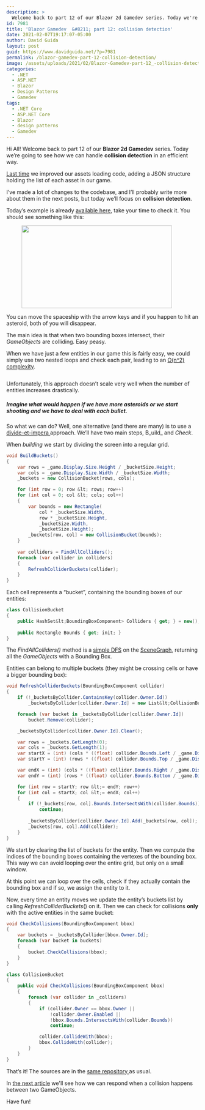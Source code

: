 ```yaml
---
description: >
  Welcome back to part 12 of our Blazor 2d Gamedev series. Today we're going to see how we can handle collision detection in an efficient way.
id: 7981
title: 'Blazor Gamedev  &#8211; part 12: collision detection'
date: 2021-02-07T19:17:07-05:00
author: David Guida
layout: post
guid: https://www.davidguida.net/?p=7981
permalink: /blazor-gamedev-part-12-collision-detection/
image: /assets/uploads/2021/02/Blazor-Gamedev-part-12_-collision-detection.jpg
categories:
  - .NET
  - ASP.NET
  - Blazor
  - Design Patterns
  - Gamedev
tags:
  - .NET Core
  - ASP.NET Core
  - Blazor
  - design patterns
  - Gamedev
---
```

Hi All! Welcome back to part 12 of our **Blazor 2d Gamedev** series. Today we&#8217;re going to see how we can handle **collision detection** in an efficient way.

<a href="https://www.davidguida.net/blazor-gamedev-part-11-improved-assets-loading/" target="_blank" rel="noreferrer noopener">Last time</a> we improved our assets loading code, adding a JSON structure holding the list of each asset in our game.

I&#8217;ve made a lot of changes to the codebase, and I&#8217;ll probably write more about them in the next posts, but today we&#8217;ll focus on **collision detection**.

Today&#8217;s example is already <a href="https://mizrael.github.io/BlazorCanvas/BlazorCanvas.Example11/" target="_blank" rel="noreferrer noopener">available here</a>, take your time to check it. You should see something like this:

<div class="wp-block-image">
  <figure class="aligncenter size-large"><a href="/assets/uploads/2021/02/blazorcanvas-example-11-collision-detection.gif?ssl=1"><img loading="lazy" width="394" height="216" src="/assets/uploads/2021/02/blazorcanvas-example-11-collision-detection.gif?resize=394%2C216&#038;ssl=1" alt="" class="wp-image-7984" data-recalc-dims="1" /></a></figure>
</div>

You can move the spaceship with the arrow keys and if you happen to hit an asteroid, both of you will disappear.

The main idea is that when two bounding boxes intersect, their _GameObjects_ are colliding. Easy peasy.

When we have just a few entities in our game this is fairly easy, we could simply use two nested loops and check each pair, leading to an <a href="https://en.wikipedia.org/wiki/Big_O_notation" target="_blank" rel="noreferrer noopener">O(n^2) complexity</a>.<figure class="wp-block-image">

<img src="https://i2.wp.com/i.stack.imgur.com/ZEmZ6.png?w=788&#038;ssl=1" alt="" data-recalc-dims="1" /> </figure> 

Unfortunately, this approach doesn&#8217;t scale very well when the number of entities increases drastically. 

##### Imagine what would happen if we have more asteroids or we start shooting and we have to deal with each bullet.

So what we can do? Well, one alternative (and there are many) is to use a <a href="https://en.wikipedia.org/wiki/Divide-and-conquer_algorithm" target="_blank" rel="noreferrer noopener">divide-et-impera </a>approach. We&#8217;ll have two main steps, B_uild_ and _Check_.

When _building_ we start by dividing the screen into a regular grid. 

```csharp
void BuildBuckets()
{
    var rows = _game.Display.Size.Height / _bucketSize.Height;
    var cols = _game.Display.Size.Width / _bucketSize.Width;
    _buckets = new CollisionBucket[rows, cols];

    for (int row = 0; row &lt; rows; row++)
    for (int col = 0; col &lt; cols; col++)
    {
        var bounds = new Rectangle(
            col * _bucketSize.Width,
            row * _bucketSize.Height,
            _bucketSize.Width, 
            _bucketSize.Height);
        _buckets[row, col] = new CollisionBucket(bounds);
    }
    
    var colliders = FindAllColliders();
    foreach (var collider in colliders)
    {
        RefreshColliderBuckets(collider);
    }
}
```

Each cell represents a &#8220;bucket&#8221;, containing the bounding boxes of our entities:

```csharp
class CollisionBucket
{   
    public HashSet&lt;BoundingBoxComponent> Colliders { get; } = new();
   
    public Rectangle Bounds { get; init; }
}
```

The _FindAllColliders()_ method is a <a href="https://en.wikipedia.org/wiki/Depth-first_search" target="_blank" rel="noreferrer noopener">simple DFS</a> on the <a href="https://www.davidguida.net/blazor-gamedev-part-10-the-scene-graph/" target="_blank" rel="noreferrer noopener">SceneGraph</a>, returning all the _GameObjects_ with a Bounding Box. 

Entities can belong to multiple buckets (they might be crossing cells or have a bigger bounding box):

```csharp
void RefreshColliderBuckets(BoundingBoxComponent collider)
{
    if (!_bucketsByCollider.ContainsKey(collider.Owner.Id))
        _bucketsByCollider[collider.Owner.Id] = new List&lt;CollisionBucket>();

    foreach (var bucket in _bucketsByCollider[collider.Owner.Id])
        bucket.Remove(collider);

    _bucketsByCollider[collider.Owner.Id].Clear();

    var rows = _buckets.GetLength(0);
    var cols = _buckets.GetLength(1);
    var startX = (int) (cols * ((float) collider.Bounds.Left / _game.Display.Size.Width));
    var startY = (int) (rows * ((float) collider.Bounds.Top / _game.Display.Size.Height));

    var endX = (int) (cols * ((float) collider.Bounds.Right / _game.Display.Size.Width));
    var endY = (int) (rows * ((float) collider.Bounds.Bottom / _game.Display.Size.Height));

    for (int row = startY; row &lt;= endY; row++)
    for (int col = startX; col &lt;= endX; col++)
    {
        if (!_buckets[row, col].Bounds.IntersectsWith(collider.Bounds))
            continue;
        
        _bucketsByCollider[collider.Owner.Id].Add(_buckets[row, col]);
        _buckets[row, col].Add(collider);
    }
}
```

We start by clearing the list of buckets for the entity. Then we compute the indices of the bounding boxes containing the vertexes of the bounding box. This way we can avoid looping over the entire grid, but only on a small window.

At this point we can loop over the cells, check if they actually contain the bounding box and if so, we assign the entity to it.

Now, every time an entity moves we update the entity&#8217;s buckets list by calling _RefreshColliderBuckets_() on it. Then we can check for collisions **only** with the active entities in the same bucket:

```csharp
void CheckCollisions(BoundingBoxComponent bbox)
{
    var buckets = _bucketsByCollider[bbox.Owner.Id];
    foreach (var bucket in buckets)
    {
        bucket.CheckCollisions(bbox);
    }
}

class CollisionBucket
{   
    public void CheckCollisions(BoundingBoxComponent bbox)
    {
        foreach (var collider in _colliders)
        {
            if (collider.Owner == bbox.Owner || 
                !collider.Owner.Enabled ||
                !bbox.Bounds.IntersectsWith(collider.Bounds))
                continue;

            collider.CollideWith(bbox);
            bbox.CollideWith(collider);
        }
    }
}
```

That&#8217;s it! The sources are in the <a href="https://github.com/mizrael/BlazorCanvas" target="_blank" rel="noreferrer noopener">same repository </a>as usual. 

In <a href="/blazor-gamedev-part-13-handling-collisions/" target="_blank">the next article</a> we'll see how we can respond when a collision happens between two GameObjects.

Have fun!
